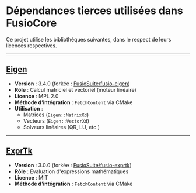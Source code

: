 # Dépendances tierces utilisées dans FusioCore

Ce projet utilise les bibliothèques suivantes, dans le respect de leurs licences respectives.

---

## [Eigen](https://gitlab.com/libeigen/eigen)

- **Version** : 3.4.0 (forkée : [FusioSuite/fusio-eigen](https://github.com/FusioSuite/fusio-eigen))
- **Rôle** : Calcul matriciel et vectoriel (moteur linéaire)
- **Licence** : MPL 2.0
- **Méthode d’intégration** : `FetchContent` via CMake
- **Utilisation** :
  - Matrices (`Eigen::MatrixXd`)
  - Vecteurs (`Eigen::VectorXd`)
  - Solveurs linéaires (QR, LU, etc.)

---

## [ExprTk](https://github.com/ArashPartow/exprtk)

- **Version** : 3.0.0 (forkée : [FusioSuite/fusio-exprtk](https://github.com/FusioSuite/fusio-exprtk))
- **Rôle** : Évaluation d'expressions mathématiques
- **Licence** : MIT
- **Méthode d’intégration** : `FetchContent` via CMake
